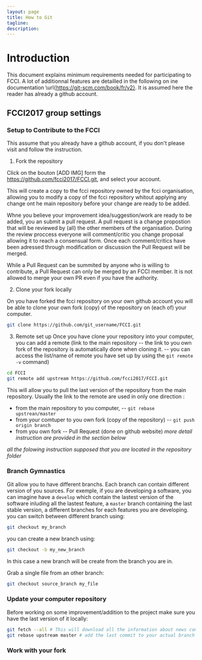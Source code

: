 ```yaml
---
layout: page
title: How to Git
tagline: 
description:
---
```


# Introduction

This document explains minimum requirements needed for participating to FCCI. A lot of additionnal features are detailled in the following on ine documentation \url{https://git-scm.com/book/fr/v2}.
It is assumed here the reader has already a github account.

## FCCI2017 group settings

### Setup to Contribute to the FCCI
This assume that you already have a github account, if you don't please visit
and follow the instruction.

1. Fork the repository
  
  Click on the bouton [ADD IMG] form the https://github.com/fcci2017/FCCI.git, and select
  your account.

  This will create a copy to the fcci repository owned by the fcci organisation,
  allowing you to modify a copy of the fcci repository whitout applying any
  change ont he main repository before your change are ready to be added. 
  
  Whne you believe your improvement idea/suggestion/work are ready to be
  added, you an submit a pull request. A pull request is a change propostion
  that will be reviewed by (all) the other members of the organisation. During
  the review proccess everyone will comment/critic you change proposal allowing
  it to reach a consensual form. Once each comment/critics have been adressed
  through modification or discussion the Pull Request will be merged.
  
  While a Pull Request can be summited by anyone who is willing to contribute, a
  Pull Request can only be merged by an FCCI member. It is not allowed to merge
  your own PR even if you have the authority.

2. Clone your fork locally

On you have forked the fcci repository on your own github account you will be
able to clone your own fork (copy) of the repository on (each of) your computer.

```bash
git clone https://github.com/git_username/FCCI.git
```

3. Remote set up
Once you have clone your repository into your computer, you can add a remote
(link to the main repository -- the link to you own fork of the repository is
automatically done when cloning it. -- you can access the list/name of remote
you have set up by using the `git remote -v` command)

```bash
cd FCCI
git remote add upstream https://github.com/fcci2017/FCCI.git
```

This will allow you to pull the last version of the repository from the main
repository. Usually the link to the remote are used in only one direction :
- from the main repository to you computer, -- `git rebase upstrean/master`
- from your comtuper to you own fork (copy of the repository) -- `git push origin branch`
- from you own fork -- Pull Request (done on github website)
*more detail instruction are provided in the section below*

*all the folowing instruction supposed that you are located in the repository
folder*


### Branch Gymnastics
Git allow you to have different branchs. Each branch can contain different
version of you sources. For exemple, if you are developing a software, you can
imagine have a `develop` which contain the lastest version of the software
inluding all the lastest feature, a `master` branch containing the last stable
version, a different branches for each features you are developing.
you can switch between different branch using:
```bash
git checkout my_branch
```
you can create a new branch using:
```bash
git checkout -b my_new_branch
```
In this case a new branch will be create from the branch you are in.

Grab a single file from an other branch:
```bash
git checkout source_branch my_file
```


### Update your computer repository
Before working on some improvement/addition to the project make sure you have
the last version of it locally:
```bash
git fetch --all # This will download all the information about news commit from all the different remote you have setted up
git rebase upstream master # add the last commit to your actual branch
```



### Work with your fork
